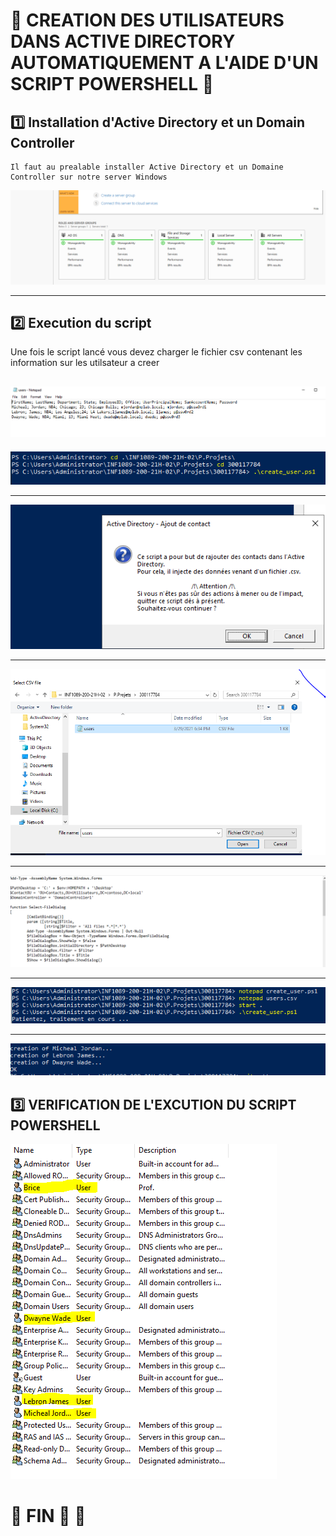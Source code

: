 # :rainbow: CREATION DES UTILISATEURS DANS ACTIVE DIRECTORY AUTOMATIQUEMENT A L'AIDE D'UN SCRIPT POWERSHELL :rainbow:

## :one: Installation d'Active Directory et un Domain Controller 
```
Il faut au prealable installer Active Directory et un Domaine Controller sur notre server Windows 
```
![image](AD1.PNG)

-----

## :two: Execution du script
Une fois le script lancé vous devez charger le fichier csv contenant les information sur les utilsateur a creer  

![image](sc1.PNG)
-----
![image](sc2.PNG)

----

![image](sc3.PNG)

----
![image](sc4.PNG)

----
![image](DM1.PNG)

----
![image](pw1.PNG)

----

![image](pw2.PNG)

## :three: VERIFICATION DE L'EXCUTION DU SCRIPT POWERSHELL

![image](user1.PNG)


# :rainbow:   FIN       :rainbow:             :rainbow:

